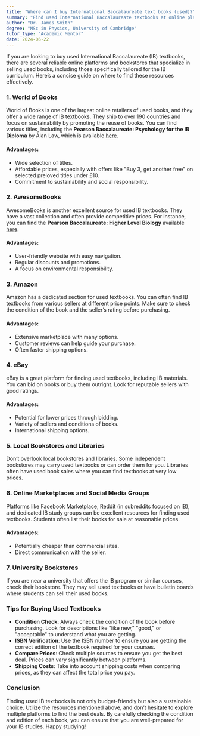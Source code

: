 ```yaml
---
title: "Where can I buy International Baccalaureate text books (used)?"
summary: "Find used International Baccalaureate textbooks at online platforms like World of Books, which offers a wide selection and ships globally."
author: "Dr. James Smith"
degree: "MSc in Physics, University of Cambridge"
tutor_type: "Academic Mentor"
date: 2024-06-22
---
```


If you are looking to buy used International Baccalaureate (IB) textbooks, there are several reliable online platforms and bookstores that specialize in selling used books, including those specifically tailored for the IB curriculum. Here’s a concise guide on where to find these resources effectively.

### 1. World of Books
World of Books is one of the largest online retailers of used books, and they offer a wide range of IB textbooks. They ship to over 190 countries and focus on sustainability by promoting the reuse of books. You can find various titles, including the **Pearson Baccalaureate: Psychology for the IB Diploma** by Alan Law, which is available [here](https://www.wob.com/en-gb/books/alan-law/pearson-baccalaureate-psychology-for-the-ib-diploma/9780435032883#GOR005409715).

#### Advantages:
- Wide selection of titles.
- Affordable prices, especially with offers like "Buy 3, get another free" on selected preloved titles under £10.
- Commitment to sustainability and social responsibility.

### 2. AwesomeBooks
AwesomeBooks is another excellent source for used IB textbooks. They have a vast collection and often provide competitive prices. For instance, you can find the **Pearson Baccalaureate: Higher Level Biology** available [here](https://www.awesomebooks.com/book/9780435994457/pearson-baccalaureate-higher-level-biology-for-the/used).

#### Advantages:
- User-friendly website with easy navigation.
- Regular discounts and promotions.
- A focus on environmental responsibility.

### 3. Amazon
Amazon has a dedicated section for used textbooks. You can often find IB textbooks from various sellers at different price points. Make sure to check the condition of the book and the seller’s rating before purchasing.

#### Advantages:
- Extensive marketplace with many options.
- Customer reviews can help guide your purchase.
- Often faster shipping options.

### 4. eBay
eBay is a great platform for finding used textbooks, including IB materials. You can bid on books or buy them outright. Look for reputable sellers with good ratings.

#### Advantages:
- Potential for lower prices through bidding.
- Variety of sellers and conditions of books.
- International shipping options.

### 5. Local Bookstores and Libraries
Don’t overlook local bookstores and libraries. Some independent bookstores may carry used textbooks or can order them for you. Libraries often have used book sales where you can find textbooks at very low prices.

### 6. Online Marketplaces and Social Media Groups
Platforms like Facebook Marketplace, Reddit (in subreddits focused on IB), and dedicated IB study groups can be excellent resources for finding used textbooks. Students often list their books for sale at reasonable prices.

#### Advantages:
- Potentially cheaper than commercial sites.
- Direct communication with the seller.

### 7. University Bookstores
If you are near a university that offers the IB program or similar courses, check their bookstore. They may sell used textbooks or have bulletin boards where students can sell their used books.

### Tips for Buying Used Textbooks
- **Condition Check**: Always check the condition of the book before purchasing. Look for descriptions like "like new," "good," or "acceptable" to understand what you are getting.
- **ISBN Verification**: Use the ISBN number to ensure you are getting the correct edition of the textbook required for your courses.
- **Compare Prices**: Check multiple sources to ensure you get the best deal. Prices can vary significantly between platforms.
- **Shipping Costs**: Take into account shipping costs when comparing prices, as they can affect the total price you pay.

### Conclusion
Finding used IB textbooks is not only budget-friendly but also a sustainable choice. Utilize the resources mentioned above, and don’t hesitate to explore multiple platforms to find the best deals. By carefully checking the condition and edition of each book, you can ensure that you are well-prepared for your IB studies. Happy studying!
    